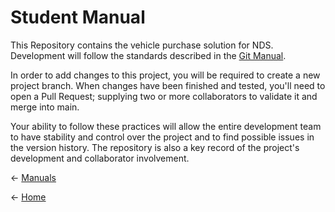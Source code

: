 # Student Manual

This Repository contains the vehicle purchase solution for NDS.
Development will follow the standards described in the [Git Manual]([https://github.com/SFMBa01029956/TC3005B.502/tree/manuals/Files](https://github.com/SFMBa01029956/TC3005B.502/blob/manuals/Files/Git%20Manual.md)).

In order to add changes to this project, you will be required to create a new project branch. When changes have been finished and tested, you'll need to open a Pull Request; supplying two or more collaborators to validate it and merge into main.

Your ability to follow these practices will allow the entire development team to have stability and control over the project and to find possible issues in the version history. The repository is also a key record of the project's development and collaborator involvement.

← [Manuals](https://github.com/SFMBa01029956/TC3005B.502/tree/manuals)

← [Home](https://github.com/SFMBa01029956/TC3005B.502)
